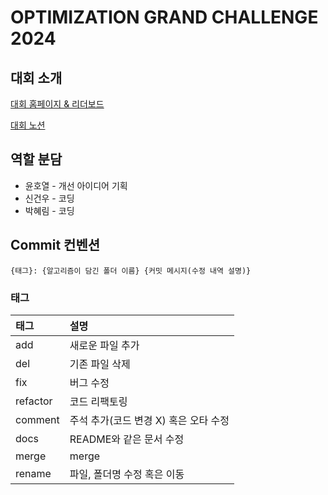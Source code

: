 # OPTIMIZATION GRAND CHALLENGE 2024 
## 대회 소개
[대회 홈페이지 & 리더보드](https://www.optichallenge.com/)

[대회 노션](https://optichallenge.notion.site/OGC2024-be66791b61804bf29e991f6ab6941d5d)

## 역할 분담
* 윤호열 - 개선 아이디어 기획
* 신건우 - 코딩
* 박혜림 - 코딩

## Commit 컨벤션
```
{태그}: {알고리즘이 담긴 폴더 이름} {커밋 메시지(수정 내역 설명)}
```
### 태그
| 태그       | 설명                      |
|:---------|:------------------------|
| add     | 새로운 파일 추가               |
| del     | 기존 파일 삭제               |
| fix      | 버그 수정                   |
| refactor | 코드 리팩토링                 |
| comment  | 주석 추가(코드 변경 X) 혹은 오타 수정 |
| docs     | README와 같은 문서 수정        |
| merge    | merge                   |
| rename   | 파일, 폴더명 수정 혹은 이동        |
